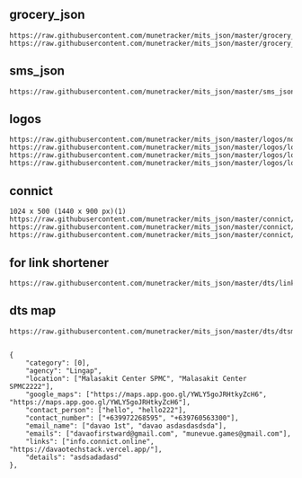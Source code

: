 
## grocery_json

    https://raw.githubusercontent.com/munetracker/mits_json/master/grocery_json/items.json
    https://raw.githubusercontent.com/munetracker/mits_json/master/grocery_json/store.json

## sms_json

    https://raw.githubusercontent.com/munetracker/mits_json/master/sms_json/valid_ph_numbers.json

## logos

    https://raw.githubusercontent.com/munetracker/mits_json/master/logos/no_bg.png
    https://raw.githubusercontent.com/munetracker/mits_json/master/logos/logo_circle_big.png
    https://raw.githubusercontent.com/munetracker/mits_json/master/logos/logo_circle_small.png
    https://raw.githubusercontent.com/munetracker/mits_json/master/logos/logo_circle.png

## connict
    1024 x 500 (1440 x 900 px)(1)
    https://raw.githubusercontent.com/munetracker/mits_json/master/connict/connictdesktop.png
    https://raw.githubusercontent.com/munetracker/mits_json/master/connict/connictdesktop_gray.png
    https://raw.githubusercontent.com/munetracker/mits_json/master/connict/connictdesktop_gray_small.png

## for link shortener 
    https://raw.githubusercontent.com/munetracker/mits_json/master/dts/linkshortener.json

## dts map 
    https://raw.githubusercontent.com/munetracker/mits_json/master/dts/dtsmap.json


    {
        "category": [0],
        "agency": "Lingap",
        "location": ["Malasakit Center SPMC", "Malasakit Center SPMC2222"],
        "google_maps": ["https://maps.app.goo.gl/YWLY5goJRHtkyZcH6", "https://maps.app.goo.gl/YWLY5goJRHtkyZcH6"],
        "contact_person": ["hello", "hello222"],
        "contact_number": ["+639972268595", "+639760563300"],
        "email_name": ["davao 1st", "davao asdasdasdsda"],
        "emails": ["davaofirstward@gmail.com", "munevue.games@gmail.com"],
        "links": ["info.connict.online", "https://davaotechstack.vercel.app/"],
        "details": "asdsadadasd"
    },